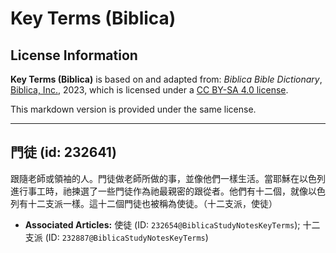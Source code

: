 # Key Terms (Biblica)

## License Information

**Key Terms (Biblica)** is based on and adapted from: _Biblica Bible Dictionary_, [Biblica, Inc.](https://www.biblica.com/), 2023, which is licensed under a [CC BY-SA 4.0 license](https://creativecommons.org/licenses/by-sa/4.0/legalcode.en).

This markdown version is provided under the same license.



--------------------------------

## 門徒 (id: 232641)

跟隨老師或領袖的人。門徒做老師所做的事，並像他們一樣生活。當耶穌在以色列進行事工時，祂揀選了一些門徒作為祂最親密的跟從者。他們有十二個，就像以色列有十二支派一樣。這十二個門徒也被稱為使徒。（十二支派，使徒）

* **Associated Articles:** 使徒 (ID: `232654@BiblicaStudyNotesKeyTerms`); 十二支派 (ID: `232887@BiblicaStudyNotesKeyTerms`)

